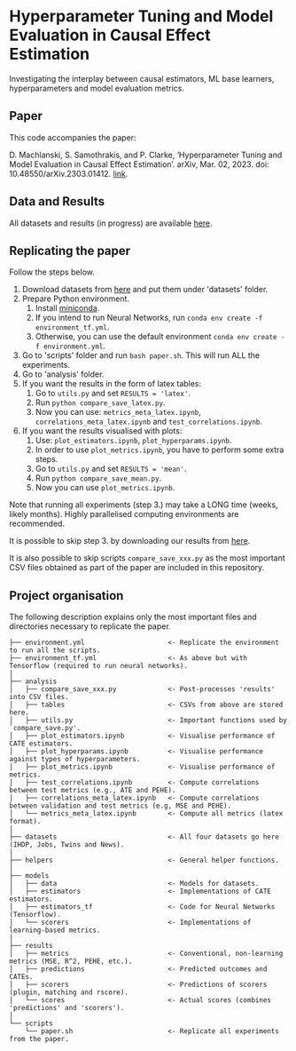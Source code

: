 # Hyperparameter Tuning and Model Evaluation in Causal Effect Estimation
Investigating the interplay between causal estimators, ML base learners, hyperparameters and model evaluation metrics.

## Paper
This code accompanies the paper:

D. Machlanski, S. Samothrakis, and P. Clarke, ‘Hyperparameter Tuning and Model Evaluation in Causal Effect Estimation’. arXiv, Mar. 02, 2023. doi: 10.48550/arXiv.2303.01412. [link](https://arxiv.org/abs/2303.01412).

## Data and Results
All datasets and results (in progress) are available [here](https://essexuniversity.box.com/s/xi6ptui0162dlcaokg8vv0274napxcsi).

## Replicating the paper
Follow the steps below.

1. Download datasets from [here](https://essexuniversity.box.com/s/xi6ptui0162dlcaokg8vv0274napxcsi) and put them under 'datasets' folder.
2. Prepare Python environment.
    1. Install [miniconda](https://docs.conda.io/en/latest/miniconda.html).
    2. If you intend to run Neural Networks, run `conda env create -f environment_tf.yml`.
    3. Otherwise, you can use the default environment `conda env create -f environment.yml`.
3. Go to 'scripts' folder and run `bash paper.sh`. This will run ALL the experiments.
4. Go to 'analysis' folder.
5. If you want the results in the form of latex tables:
    1. Go to `utils.py` and set `RESULTS = 'latex'`.
    2. Run `python compare_save_latex.py`.
    3. Now you can use: `metrics_meta_latex.ipynb`, `correlations_meta_latex.ipynb` and `test_correlations.ipynb`.
6. If you want the results visualised with plots:
    1. Use: `plot_estimators.ipynb`, `plot_hyperparams.ipynb`.
    2. In order to use `plot_metrics.ipynb`, you have to perform some extra steps.
    3. Go to `utils.py` and set `RESULTS = 'mean'`.
    4. Run `python compare_save_mean.py`.
    5. Now you can use `plot_metrics.ipynb`.

Note that running all experiments (step 3.) may take a LONG time (weeks, likely months). Highly parallelised computing environments are recommended.

It is possible to skip step 3. by downloading our results from [here](https://essexuniversity.box.com/s/xi6ptui0162dlcaokg8vv0274napxcsi).

It is also possible to skip scripts `compare_save_xxx.py` as the most important CSV files obtained as part of the paper are included in this repository.

## Project organisation
The following description explains only the most important files and directories necessary to replicate the paper.

    ├── environment.yml                     <- Replicate the environment to run all the scripts.
    ├── environment_tf.yml                  <- As above but with Tensorflow (required to run neural networks).
    │
    ├── analysis
    │   ├── compare_save_xxx.py             <- Post-processes 'results' into CSV files.
    │   ├── tables                          <- CSVs from above are stored here.
    │   ├── utils.py                        <- Important functions used by `compare_save.py'.
    │   ├── plot_estimators.ipynb           <- Visualise performance of CATE estimators.
    │   ├── plot_hyperparams.ipynb          <- Visualise performance against types of hyperparameters.
    │   ├── plot_metrics.ipynb              <- Visualise performance of metrics.
    │   ├── test_correlations.ipynb         <- Compute correlations between test metrics (e.g., ATE and PEHE).
    │   ├── correlations_meta_latex.ipynb   <- Compute correlations between validation and test metrics (e.g, MSE and PEHE).
    │   └── metrics_meta_latex.ipynb        <- Compute all metrics (latex format).
    │
    ├── datasets                            <- All four datasets go here (IHDP, Jobs, Twins and News).
    │
    ├── helpers                             <- General helper functions.
    │
    ├── models
    │   ├── data                            <- Models for datasets.
    │   ├── estimators                      <- Implementations of CATE estimators.
    │   ├── estimators_tf                   <- Code for Neural Networks (Tensorflow).
    │   └── scorers                         <- Implementations of learning-based metrics.
    │
    ├── results
    │   ├── metrics                         <- Conventional, non-learning metrics (MSE, R^2, PEHE, etc.).
    │   ├── predictions                     <- Predicted outcomes and CATEs.
    │   ├── scorers                         <- Predictions of scorers (plugin, matching and rscore).
    │   └── scores                          <- Actual scores (combines 'predictions' and 'scorers').
    │
    └── scripts
        └── paper.sh                        <- Replicate all experiments from the paper.
    
